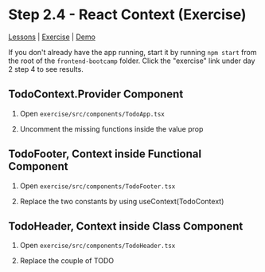 # Step 2.4 - React Context (Exercise)

[Lessons](../) | [Exercise](./exercise/) | [Demo](./demo/)

If you don't already have the app running, start it by running `npm start` from the root of the `frontend-bootcamp` folder. Click the "exercise" link under day 2 step 4 to see results.

## TodoContext.Provider Component

1. Open `exercise/src/components/TodoApp.tsx`

2. Uncomment the missing functions inside the value prop

## TodoFooter, Context inside Functional Component

1. Open `exercise/src/components/TodoFooter.tsx`

2. Replace the two constants by using useContext(TodoContext)

## TodoHeader, Context inside Class Component

1. Open `exercise/src/components/TodoHeader.tsx`

2. Replace the couple of TODO
